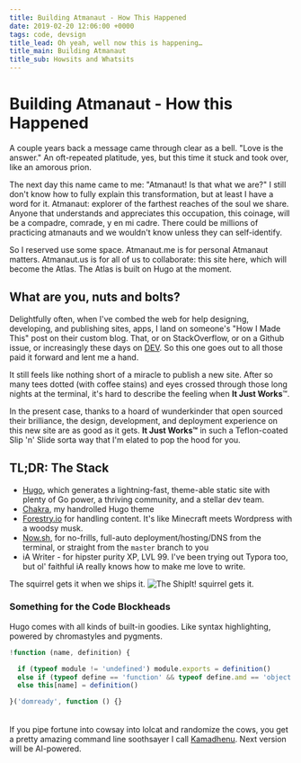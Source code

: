 ```yaml
---
title: Building Atmanaut - How This Happened
date: 2019-02-20 12:06:00 +0000
tags: code, devsign
title_lead: Oh yeah, well now this is happening…
title_main: Building Atmanaut
title_sub: Howsits and Whatsits
---
```


# Building Atmanaut - How this Happened

A couple years back a message came through clear as a bell. "Love is the answer." An oft-repeated platitude, yes, but this time it stuck and took over, like an amorous prion.

The next day this name came to me: "Atmanaut! Is that what we are?" I still don't know how to fully explain this transformation, but at least I have a word for it.<!--more--> Atmanaut: explorer of the farthest reaches of the soul we share. Anyone that understands and appreciates this occupation, this coinage, will be a compadre, comrade, y en mi cadre. There could be millions of practicing atmanauts and we wouldn't know unless they can self-identify.

So I reserved use some space. Atmanaut.me is for personal Atmanaut matters. Atmanaut.us is for all of us to collaborate: this site here, which will become the Atlas. The Atlas is built on Hugo at the moment.

## What are you, nuts and bolts?

Delightfully often, when I've combed the web for help designing, developing, and publishing sites, apps, I land on someone's "How I Made This" post on their custom blog. That, or on StackOverflow, or on a Github issue, or increasingly these days on [DEV](dev.to). So this one goes out to all those paid it forward and lent me a hand.

It still feels like nothing short of a miracle to publish a new site. After so many tees dotted (with coffee stains) and eyes crossed through those long nights at the terminal, it's hard to describe the feeling when **It Just Works**™.

In the present case, thanks to a hoard of wunderkinder that open sourced their brilliance, the design, development, and deployment experience on this new site are as good as it gets. **It Just Works™** in such a Teflon-coated Slip 'n' Slide sorta way that I'm elated to pop the hood for you.

## TL;DR: The Stack

- [Hugo](https://gohugo.io/about/ 'Hugo'), which generates a lightning-fast, theme-able static site with plenty of Go power, a thriving community, and a stellar dev team.
- [Chakra](https://github.com/krry/chakra-hugo-theme/ 'Chakra Hugo Theme'), my handrolled Hugo theme
- [Forestry.io](https://forestry.io) for handling content. It's like Minecraft meets Wordpress with a woodsy musk.
- [Now.sh](https://zeit.co/now), for no-frills, full-auto deployment/hosting/DNS from the terminal, or straight from the `master` branch to you
- iA Writer - for hipster purity XP, LVL 99. I've been trying out Typora too, but ol' faithful iA really knows how to make me love to write.

The squirrel gets it when we ships it.
![The ShipIt! squirrel gets it.](/img/ship-it-squirrel.jpg)

### Something for the Code Blockheads

Hugo comes with all kinds of built-in goodies. Like syntax highlighting, powered by chromastyles and pygments.

```js
!function (name, definition) {

  if (typeof module != 'undefined') module.exports = definition()
  else if (typeof define == 'function' && typeof define.amd == 'object') define(definition)
  else this[name] = definition()

}('domready', function () {}
```

######

If you pipe fortune into cowsay into lolcat and randomize the cows, you get a pretty amazing command line soothsayer I call [Kamadhenu](https://github.com/krry/kamadhenu). Next version will be AI-powered.
